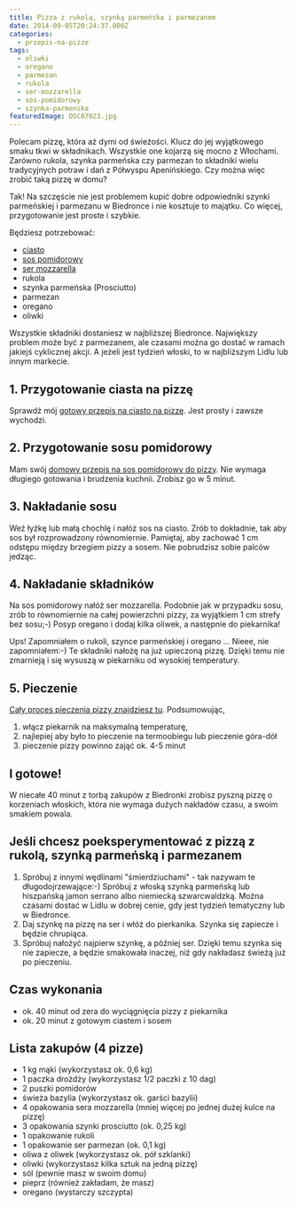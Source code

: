 ```yaml
---
title: Pizza z rukolą, szynką parmeńska i parmezanem
date: 2014-09-05T20:24:37.000Z
categories: 
  - przepis-na-pizze
tags: 
  - oliwki
  - oregano
  - parmezan
  - rukola
  - ser-mozzarella
  - sos-pomidorowy
  - szynka-parmenska
featuredImage: DSC07023.jpg
---
```


Polecam pizzę, która aż dymi od świeżości. Klucz do jej wyjątkowego smaku tkwi w składnikach. Wszystkie one kojarzą się mocno z Włochami. Zarówno rukola, szynka parmeńska czy parmezan to składniki wielu tradycyjnych potraw i dań z Półwyspu Apenińskiego. Czy można więc zrobić taką pizzę w domu?

Tak! Na szczęście nie jest problemem kupić dobre odpowiedniki szynki parmeńskiej i parmezanu w Biedronce i nie kosztuje to majątku. Co więcej, przygotowanie jest proste i szybkie.

Będziesz potrzebować:

- <a title="Przepis na ciasto na pizzę" href="/przepis-na-ciasto-na-pizze/">ciasto</a>
- <a title="Przepis na sos pomidorowy do pizzy" href="/przepis-na-sos-pomidorowy-do-pizzy/">sos pomidorowy</a>
- <a title="Przepis na sos pomidorowy do pizzy" href="/przepis-na-sos-pomidorowy-do-pizzy/">ser mozzarella</a>
- rukola
- szynka parmeńska (Prosciutto)
- parmezan
- oregano
- oliwki

Wszystkie składniki dostaniesz w najbliższej Biedronce. Największy problem może być z parmezanem, ale czasami można go dostać w ramach jakiejś cyklicznej akcji. A jeżeli jest tydzień włoski, to w najbliższym Lidlu lub innym markecie.

## 1\. Przygotowanie ciasta na pizzę

Sprawdź mój <a title="Przepis na ciasto na pizzę" href="/przepis-na-ciasto-na-pizze/">gotowy przepis na ciasto na pizzę</a>. Jest prosty i zawsze wychodzi.

## 2\. Przygotowanie sosu pomidorowy

Mam swój <a title="Przepis na sos pomidorowy do pizzy" href="/przepis-na-sos-pomidorowy-do-pizzy/">domowy&nbsp;przepis na sos pomidorowy do pizzy</a>. Nie wymaga długiego gotowania i brudzenia kuchnii. Zrobisz go w 5 minut.

## 3\. Nakładanie sosu

Weź łyżkę lub małą chochlę i nałóż sos na ciasto. Zrób to dokładnie, tak aby sos był rozprowadzony równomiernie. Pamiętaj, aby zachować 1 cm odstępu między brzegiem pizzy a sosem. Nie pobrudzisz sobie palców jedząc.

## 4\. Nakładanie składników

Na sos pomidorowy nałóż ser mozzarella. Podobnie jak w przypadku sosu, zrób to równomiernie na całej powierzchni pizzy, za wyjątkiem 1 cm strefy bez sosu;-) Posyp oregano i dodaj kilka oliwek, a następnie do piekarnika!

Ups! Zapomniałem o rukoli, szynce parmeńskiej i oregano … Nieee, nie zapomniałem:-) Te składniki nałożę na już upieczoną pizzę. Dzięki temu nie zmarnieją i się wysuszą w piekarniku od wysokiej temperatury.

## 5\. Pieczenie

<a title="Jak zrobić pizzę na cienkim cieście?" href="/jak-zrobic-pizze-na-cienkim-ciescie/">Cały proces pieczenia pizzy znajdziesz tu</a>. Podsumowując,

1. włącz piekarnik na maksymalną temperaturę,
2. najlepiej aby było to pieczenie na termoobiegu lub pieczenie góra-dół
3. pieczenie pizzy powinno zająć ok. 4-5 minut

## I gotowe!

W niecałe 40 minut z torbą zakupów z Biedronki zrobisz pyszną pizzę o korzeniach włoskich, która nie wymaga dużych nakładów czasu, a swoim smakiem powala.

## Jeśli chcesz poeksperymentować z pizzą z rukolą, szynką parmeńską i parmezanem

1. Spróbuj z innymi wędlinami "śmierdziuchami" - tak nazywam te długodojrzewające:-) Spróbuj z włoską szynką parmeńską lub hiszpańską jamon serrano albo niemiecką szwarcwaldzką. Można czasami dostać w Lidlu w dobrej cenie, gdy jest tydzień tematyczny lub w Biedronce.
2. Daj szynkę na pizzę na ser i włóż do pierkanika. Szynka się zapiecze i będzie chrupiąca.
3. Spróbuj nałożyć najpierw szynkę, a później ser. Dzięki temu szynka się nie zapiecze, a będzie smakowała inaczej, niż gdy nakładasz świeżą już po pieczeniu.

## Czas wykonania

- ok. 40 minut od zera do wyciągnięcia pizzy z piekarnika
- ok. 20 minut z gotowym ciastem i sosem

## Lista zakupów (4 pizze)

- 1 kg mąki (wykorzystasz ok. 0,6 kg)
- 1 paczka drożdży (wykorzystasz 1/2 paczki z 10 dag)
- 2 puszki pomidorów
- świeża bazylia (wykorzystasz ok. garści bazylii)
- 4 opakowania sera mozzarella (mniej więcej po jednej dużej kulce na pizzę)
- 3 opakowania szynki prosciutto (ok. 0,25 kg)
- 1 opakowanie rukoli
- 1 opakowanie ser parmezan (ok. 0,1 kg)
- oliwa z oliwek (wykorzystasz ok. pół szklanki)
- oliwki (wykorzystasz kilka sztuk na jedną pizzę)
- sól (pewnie masz w swoim domu)
- pieprz (również zakładam, że masz)
- oregano (wystarczy szczypta)
